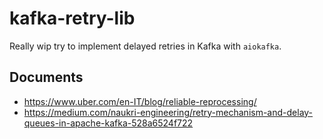 # kafka-retry-lib

Really wip try to implement delayed retries in Kafka with `aiokafka`.

## Documents

- <https://www.uber.com/en-IT/blog/reliable-reprocessing/>
- <https://medium.com/naukri-engineering/retry-mechanism-and-delay-queues-in-apache-kafka-528a6524f722>

